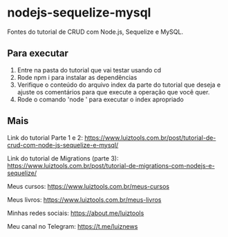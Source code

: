 # nodejs-sequelize-mysql
Fontes do tutorial de CRUD com Node.js, Sequelize e MySQL.

## Para executar

1. Entre na pasta do tutorial que vai testar usando cd
2. Rode npm i para instalar as dependências
3. Verifique o conteúdo do arquivo index da parte do tutorial que deseja e ajuste os comentários para que execute a operação que você quer.
4. Rode o comando 'node <arquivo>' para executar o index apropriado

## Mais

Link do tutorial Parte 1 e 2: https://www.luiztools.com.br/post/tutorial-de-crud-com-node-js-sequelize-e-mysql/

Link do tutorial de Migrations (parte 3): https://www.luiztools.com.br/post/tutorial-de-migrations-com-nodejs-e-sequelize/

Meus cursos: https://www.luiztools.com.br/meus-cursos

Meus livros: https://www.luiztools.com.br/meus-livros

Minhas redes sociais: https://about.me/luiztools

Meu canal no Telegram: https://t.me/luiznews

